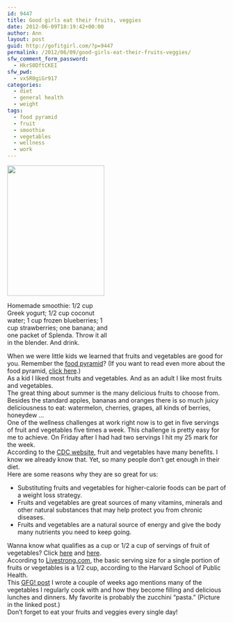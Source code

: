 ```yaml
---
id: 9447
title: Good girls eat their fruits, veggies
date: 2012-06-09T18:19:42+00:00
author: Ann
layout: post
guid: http://gofitgirl.com/?p=9447
permalink: /2012/06/09/good-girls-eat-their-fruits-veggies/
sfw_comment_form_password:
  - HkrS0DftCKEI
sfw_pwd:
  - vx5R0giGr917
categories:
  - diet
  - general health
  - weight
tags:
  - food pyramid
  - fruit
  - smoothie
  - vegetables
  - wellness
  - work
---
```

<div id="attachment_9448" style="width: 233px" class="wp-caption alignleft">
  <a href="http://gofitgirl.com/?attachment_id=9448" rel="attachment wp-att-9448"><img class="size-medium wp-image-9448" title="smoothie" src="http://gofitgirl.com/wp-content/uploads/2012/06/smoothie-223x300.jpg" alt="" width="223" height="300" /></a>
  
  <p class="wp-caption-text">
    Homemade smoothie: 1/2 cup Greek yogurt; 1/2 cup coconut water; 1 cup frozen blueberries; 1 cup strawberries; one banana; and one packet of Splenda. Throw it all in the blender. And drink.
  </p>
</div>

  
When we were little kids we learned that fruits and vegetables are good for you. Remember the [food pyramid](http://www.nal.usda.gov/fnic/Fpyr/pmap1.gif)? (If you want to read even more about the food pyramid, [click here](http://www.cnpp.usda.gov/Publications/MyPyramid/OriginalFoodGuidePyramids/FGP/FGPPamphlet.pdf).)  
As a kid I liked most fruits and vegetables. And as an adult I like most fruits and vegetables.  
The great thing about summer is the many delicious fruits to choose from. Besides the standard apples, bananas and oranges there is so much juicy deliciousness to eat: watermelon, cherries, grapes, all kinds of berries, honeydew &#8230;  
One of the wellness challenges at work right now is to get in five servings of fruit and vegetables five times a week. This challenge is pretty easy for me to achieve. On Friday after I had had two servings I hit my 25 mark for the week.  
According to the [CDC website](http://www.fruitsandveggiesmatter.gov/benefits/index.html), fruit and vegetables have many benefits. I know we already know that. Yet, so many people don&#8217;t get enough in their diet.  
Here are some reasons why they are so great for us:

  * Substituting fruits and vegetables for higher-calorie foods can be part of a weight loss strategy.
  * Fruits and vegetables are great sources of many vitamins, minerals and other natural substances that may help protect you from chronic diseases.
  * Fruits and vegetables are a natural source of energy and give the body many nutrients you need to keep going.

Wanna know what qualifies as a cup or 1/2 a cup of servings of fruit of vegetables? Click [here](http://www.fruitsandveggiesmatter.gov/what/index.html) and [here](http://www.fruitsandveggiesmatter.gov/what/examples.html).  
According to [Livestrong.com](http://www.livestrong.com/article/263883-what-is-the-daily-recommended-serving-size-of-fruits-vegetables/), the basic serving size for a single portion of fruits or vegetables is a 1/2 cup, according to the Harvard School of Public Health.  
This [GFG! post](http://gofitgirl.com/?p=9385) I wrote a couple of weeks ago mentions many of the vegetables I regularly cook with and how they become filling and delicious lunches and dinners. My favorite is probably the zucchini &#8220;pasta.&#8221; (Picture in the linked post.)  
Don&#8217;t forget to eat your fruits and veggies every single day!